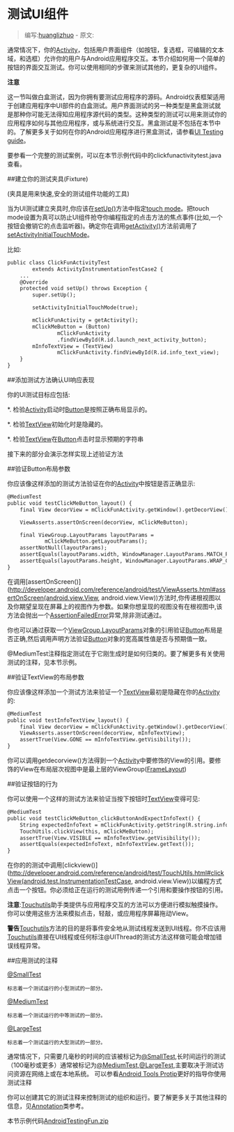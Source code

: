 # 测试UI组件

> 编写:[huanglizhuo](https://github.com/huanglizhuo) - 原文:

通常情况下，你的[Activity](http://developer.android.com/reference/android/app/Activity.html)，包括用户界面组件（如按钮，复选框，可编辑的文本域，和选框）允许你的用户与Android应用程序交互。本节介绍如何用一个简单的按钮的界面交互测试。你可以使用相同的步骤来测试其他的，更复杂的UI组件。

**注意**

这一节叫做白盒测试，因为你拥有要测试应用程序的源码。Android仪表框架适用于创建应用程序中UI部件的白盒测试。用户界面测试的另一种类型是黑盒测试就是那种你可能无法得知应用程序源代码的类型。这种类型的测试可以用来测试你的应用程序如何与其他应用程序，或与系统进行交互。黑盒测试是不包括在本节中的。了解更多关于如何在你的Android应用程序进行黑盒测试，请参看[UI Testing guide](http://developer.android.com/tools/testing/testing_ui.html)。

要参看一个完整的测试案例，可以在本节示例代码中的clickfunactivitytest.java查看。


##建立你的测试夹具(Fixture)

(夹具是用来快速,安全的测试组件功能的工具)

当为UI测试建立夹具时,你应该在[setUp()](http://developer.android.com/reference/junit/framework/TestCase.html#setUp())方法中指定[touch mode](http://developer.android.com/guide/topics/ui/ui-events.html#TouchMode)。把touch mode设置为真可以防止UI组件抢夺你编程指定的点击方法的焦点事件(比如,一个按钮会撤销它的点击监听器)。确定你在调用[getActivity()](http://developer.android.com/reference/android/test/ActivityInstrumentationTestCase2.html#getActivity())方法前调用了[setActivityInitialTouchMode](http://developer.android.com/reference/android/test/ActivityInstrumentationTestCase2.html#setActivityInitialTouchMode(boolean))。

比如:

```xml
public class ClickFunActivityTest
        extends ActivityInstrumentationTestCase2 {
    ...
    @Override
    protected void setUp() throws Exception {
        super.setUp();

        setActivityInitialTouchMode(true);

        mClickFunActivity = getActivity();
        mClickMeButton = (Button)
                mClickFunActivity
                .findViewById(R.id.launch_next_activity_button);
        mInfoTextView = (TextView)
                mClickFunActivity.findViewById(R.id.info_text_view);
    }
}
```

##添加测试方法确认UI响应表现

你的UI测试目标应包括:

*. 检验[Activity](http://developer.android.com/reference/android/app/Activity.html)启动时[Button](http://developer.android.com/reference/android/widget/Button.html)是按照正确布局显示的。

*. 检验[TextView](http://developer.android.com/reference/android/widget/TextView.html)初始化时是隐藏的。

*. 检验[TextView](http://developer.android.com/reference/android/widget/TextView.html)在[Button](http://developer.android.com/reference/android/widget/Button.html)点击时显示预期的字符串

接下来的部分会演示怎样实现上述验证方法

##验证Button布局参数

你应该像这样添加的测试方法验证在你的[Activity](http://developer.android.com/reference/android/app/Activity.html)中按钮是否正确显示:

```xml
@MediumTest
public void testClickMeButton_layout() {
    final View decorView = mClickFunActivity.getWindow().getDecorView();

    ViewAsserts.assertOnScreen(decorView, mClickMeButton);

    final ViewGroup.LayoutParams layoutParams =
            mClickMeButton.getLayoutParams();
    assertNotNull(layoutParams);
    assertEquals(layoutParams.width, WindowManager.LayoutParams.MATCH_PARENT);
    assertEquals(layoutParams.height, WindowManager.LayoutParams.WRAP_CONTENT);
}
```

在调用[assertOnScreen()](http://developer.android.com/reference/android/test/ViewAsserts.html#assertOnScreen(android.view.View, android.view.View))方法时,你传递根视图以及你期望呈现在屏幕上的视图作为参数。如果你想呈现的视图没有在根视图中,该方法会抛出一个[AssertionFailedError](http://developer.android.com/reference/junit/framework/AssertionFailedError.html)异常,除非测试通过。

你也可以通过获取一个[ViewGroup.LayoutParams](http://developer.android.com/reference/android/view/ViewGroup.LayoutParams.html)对象的引用验证[Button](http://developer.android.com/reference/android/widget/Button.html)布局是否正确,然后调用声明方法验证[Button](http://developer.android.com/reference/android/widget/Button.html)对象的宽高属性值是否与预期值一致。

 @MediumTest注释指定测试在于它刚生成时是如何归类的。要了解更多有关使用测试的注释，见本节示例。

##验证TextView的布局参数

你应该像这样添加一个测试方法来验证一个[TextView](http://developer.android.com/reference/android/widget/TextView.html)最初是隐藏在你的[Activity](http://developer.android.com/reference/android/app/Activity.html)的:

```xml
@MediumTest
public void testInfoTextView_layout() {
    final View decorView = mClickFunActivity.getWindow().getDecorView();
    ViewAsserts.assertOnScreen(decorView, mInfoTextView);
    assertTrue(View.GONE == mInfoTextView.getVisibility());
}
```

你可以调用getdecorview()方法得到一个[Activity](http://developer.android.com/reference/android/app/Activity.html)中要修饰的View的引用。要修饰的View在布局层次视图中是最上层的ViewGroup([FrameLayout](http://developer.android.com/reference/android/widget/FrameLayout.html))

##验证按钮的行为

你可以使用一个这样的测试方法来验证当按下按钮时[TextView](http://developer.android.com/reference/android/widget/TextView.html)变得可见:

```xml
@MediumTest
public void testClickMeButton_clickButtonAndExpectInfoText() {
    String expectedInfoText = mClickFunActivity.getString(R.string.info_text);
    TouchUtils.clickView(this, mClickMeButton);
    assertTrue(View.VISIBLE == mInfoTextView.getVisibility());
    assertEquals(expectedInfoText, mInfoTextView.getText());
}
```

在你的的测试中调用[clickview()](http://developer.android.com/reference/android/test/TouchUtils.html#clickView(android.test.InstrumentationTestCase, android.view.View))以编程方式点击一个按钮。你必须给正在运行的测试用例传递一个引用和要操作按钮的引用。

**注意**:[Touchutils](http://developer.android.com/reference/android/test/TouchUtils.html)助手类提供与应用程序交互的方法可以方便进行模拟触摸操作。你可以使用这些方法来模拟点击，轻敲，或应用程序屏幕拖动View。

**警告**[Touchutils](http://developer.android.com/reference/android/test/TouchUtils.html)方法的目的是将事件安全地从测试线程发送到UI线程。你不应该用[Touchutils](http://developer.android.com/reference/android/test/TouchUtils.html)直接在UI线程或任何标注@UIThread的测试方法这样做可能会增加错误线程异常。

##应用测试的注释

[@SmallTest](http://developer.android.com/reference/android/test/suitebuilder/annotation/SmallTest.html)

    标志着一个测试运行的小型测试的一部分。

[@MediumTest](http://developer.android.com/reference/android/test/suitebuilder/annotation/MediumTest.html)

    标志着一个测试运行的中等测试的一部分。

[@LargeTest](http://developer.android.com/reference/android/test/suitebuilder/annotation/LargeTest.html)

    标志着一个测试运行的大型测试的一部分。

通常情况下，只需要几毫秒的时间的应该被标记为[@SmallTest](http://developer.android.com/reference/android/test/suitebuilder/annotation/SmallTest.html),长时间运行的测试（100毫秒或更多）通常被标记为[@MediumTest](http://developer.android.com/reference/android/test/suitebuilder/annotation/MediumTest.html),[@LargeTest](http://developer.android.com/reference/android/test/suitebuilder/annotation/LargeTest.html),主要取决于测试访问资源在网络上或在本地系统。 可以参看[Android Tools Protip](https://plus.google.com/+AndroidDevelopers/posts/TPy1EeSaSg8)更好的指导你使用测试注释

你可以创建其它的测试注释来控制测试的组织和运行。要了解更多关于其他注释的信息，见[Annotation](http://developer.android.com/reference/java/lang/annotation/Annotation.html)类参考。

本节示例代码[AndroidTestingFun.zip](http://developer.android.com/shareables/training/AndroidTestingFun.zip)
